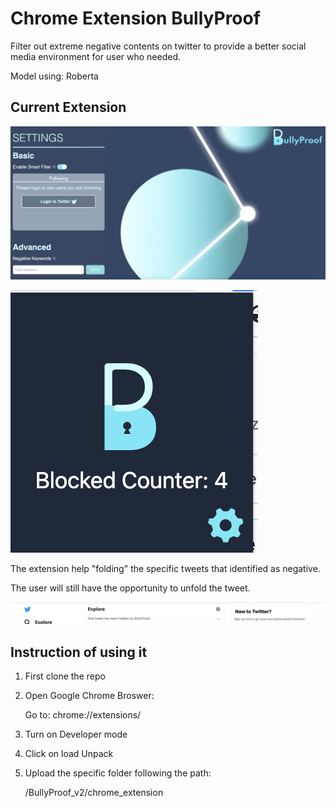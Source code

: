 # Chrome Extension BullyProof

Filter out extreme negative contents on twitter to provide a better social media environment for user who needed. 

Model using: Roberta 

## Current Extension
![Images](/images/setting.png?row=true)

![Images](/images/logo.png?row=true)

The extension help "folding" the specific tweets that identified as negative. 

The user will still have the opportunity to unfold the tweet. 

![Images](/images/effect.png?row=true)

## Instruction of using it

1. First clone the repo 
2. Open Google Chrome Broswer: 
    
    Go to: chrome://extensions/

3. Turn on Developer mode 
4. Click on load Unpack 
5. Upload the specific folder following the path: 

    /BullyProof_v2/chrome_extension